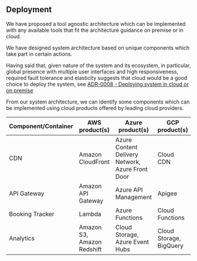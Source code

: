 ## Deployment



We have proposed a tool agnostic architecture which can be implemented with any available tools that fit the architecture guidance on premise or in cloud.

We have designed system architecture based on unique components which take part in certain actions. 

Having said that, given nature of the system and its ecosystem, in particular, global presence with multiple user interfaces and high responsiveness, required fault tolerance and elasticity suggests that cloud would be a good choice to deploy the system, see [ADR-0008 - Deploying system in cloud or on premise](/doc/adr/0008-deploying-system-in-cloud-or-on-premise.md)

From our system architecture, we can identify some components which can be implemented using cloud products offered by leading cloud providers.

| Component/Container | AWS product(s)             | Azure product(s)                                 | GCP product(s)          |
|---------------------|----------------------------|--------------------------------------------------|-------------------------|
| CDN                 | Amazon CloudFront          | Azure Content Delivery Network, Azure Front Door | Cloud CDN               |
| API Gateway         | Amazon API Gateway         | Azure API Management                             | Apigee                  |
| Booking Tracker     | Lambda                     | Azure Functions                                  | Cloud Functions         |
| Analytics           | Amazon S3, Amazon Redshift | Cloud Storage, Azure Event Hubs                  | Cloud Storage, BigQuery |

